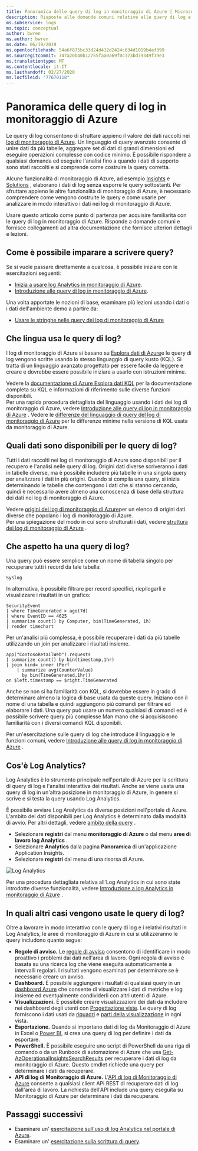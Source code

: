 ```yaml
---
title: Panoramica delle query di log in monitoraggio di Azure | Microsoft Docs
description: Risposte alle domande comuni relative alle query di log e all'avvio dell'uso.
ms.subservice: logs
ms.topic: conceptual
author: bwren
ms.author: bwren
ms.date: 06/19/2019
ms.openlocfilehash: 54a6f875bc33d24d412d2424c634d1019b4af399
ms.sourcegitcommit: 747a20b40b12755faa0a69f0c373bd79349f39e3
ms.translationtype: MT
ms.contentlocale: it-IT
ms.lasthandoff: 02/27/2020
ms.locfileid: "77670118"
---
```

# <a name="overview-of-log-queries-in-azure-monitor"></a>Panoramica delle query di log in monitoraggio di Azure
Le query di log consentono di sfruttare appieno il valore dei dati raccolti nei [log di monitoraggio di Azure](../platform/data-platform-logs.md). Un linguaggio di query avanzato consente di unire dati da più tabelle, aggregare set di dati di grandi dimensioni ed eseguire operazioni complesse con codice minimo. È possibile rispondere a qualsiasi domanda ed eseguire l'analisi fino a quando i dati di supporto sono stati raccolti e si comprende come costruire la query corretta.

Alcune funzionalità di monitoraggio di Azure, ad esempio [Insights](../insights/insights-overview.md) e [Solutions](../insights/solutions-inventory.md) , elaborano i dati di log senza esporre le query sottostanti. Per sfruttare appieno le altre funzionalità di monitoraggio di Azure, è necessario comprendere come vengono costruite le query e come usarle per analizzare in modo interattivo i dati nei log di monitoraggio di Azure.

Usare questo articolo come punto di partenza per acquisire familiarità con le query di log in monitoraggio di Azure. Risponde a domande comuni e fornisce collegamenti ad altra documentazione che fornisce ulteriori dettagli e lezioni.

## <a name="how-can-i-learn-how-to-write-queries"></a>Come è possibile imparare a scrivere query?
Se si vuole passare direttamente a qualcosa, è possibile iniziare con le esercitazioni seguenti:

- [Inizia a usare log Analytics in monitoraggio di Azure](get-started-portal.md).
- [Introduzione alle query di log in monitoraggio di Azure](get-started-queries.md).

Una volta apportate le nozioni di base, esaminare più lezioni usando i dati o i dati dell'ambiente demo a partire da: 

- [Usare le stringhe nelle query dei log di monitoraggio di Azure](string-operations.md)
 
## <a name="what-language-do-log-queries-use"></a>Che lingua usa le query di log?
I log di monitoraggio di Azure si basano su [Esplora dati di Azure](/azure/data-explorer)e le query di log vengono scritte usando lo stesso linguaggio di query kusto (KQL). Si tratta di un linguaggio avanzato progettato per essere facile da leggere e creare e dovrebbe essere possibile iniziare a usarlo con istruzioni minime.

Vedere la [documentazione di Azure Esplora dati KQL](/azure/kusto/query) per la documentazione completa su KQL e informazioni di riferimento sulle diverse funzioni disponibili.<br>
Per una rapida procedura dettagliata del linguaggio usando i dati dei log di monitoraggio di Azure, vedere [Introduzione alle query di log in monitoraggio di Azure](get-started-queries.md) .
Vedere le [differenze del linguaggio di query del log di monitoraggio di Azure](data-explorer-difference.md) per le differenze minime nella versione di KQL usata da monitoraggio di Azure.

## <a name="what-data-is-available-to-log-queries"></a>Quali dati sono disponibili per le query di log?
Tutti i dati raccolti nei log di monitoraggio di Azure sono disponibili per il recupero e l'analisi nelle query di log. Origini dati diverse scriveranno i dati in tabelle diverse, ma è possibile includere più tabelle in una singola query per analizzare i dati in più origini. Quando si compila una query, si inizia determinando le tabelle che contengono i dati che si stanno cercando, quindi è necessario avere almeno una conoscenza di base della struttura dei dati nei log di monitoraggio di Azure.

Vedere [origini dei log di monitoraggio di Azure](../platform/data-platform-logs.md#sources-of-azure-monitor-logs)per un elenco di origini dati diverse che popolano i log di monitoraggio di Azure.<br>
Per una spiegazione del modo in cui sono strutturati i dati, vedere [struttura dei log di monitoraggio di Azure](logs-structure.md) .

## <a name="what-does-a-log-query-look-like"></a>Che aspetto ha una query di log?
Una query può essere semplice come un nome di tabella singolo per recuperare tutti i record da tale tabella:

```Kusto
Syslog
```

In alternativa, è possibile filtrare per record specifici, riepilogarli e visualizzare i risultati in un grafico:

```
SecurityEvent
| where TimeGenerated > ago(7d)
| where EventID == 4625
| summarize count() by Computer, bin(TimeGenerated, 1h)
| render timechart 
```

Per un'analisi più complessa, è possibile recuperare i dati da più tabelle utilizzando un join per analizzare i risultati insieme.

```Kusto
app("ContosoRetailWeb").requests
| summarize count() by bin(timestamp,1hr)
| join kind= inner (Perf
    | summarize avg(CounterValue) 
      by bin(TimeGenerated,1hr))
on $left.timestamp == $right.TimeGenerated
```
Anche se non si ha familiarità con KQL, si dovrebbe essere in grado di determinare almeno la logica di base usata da queste query. Iniziano con il nome di una tabella e quindi aggiungono più comandi per filtrare ed elaborare i dati. Una query può usare un numero qualsiasi di comandi ed è possibile scrivere query più complesse Man mano che si acquisiscono familiarità con i diversi comandi KQL disponibili.

Per un'esercitazione sulle query di log che introduce il linguaggio e le funzioni comuni, vedere [Introduzione alle query di log in monitoraggio di Azure](get-started-queries.md) .<br>


## <a name="what-is-log-analytics"></a>Cos'è Log Analytics?
Log Analytics è lo strumento principale nell'portale di Azure per la scrittura di query di log e l'analisi interattiva dei risultati. Anche se viene usata una query di log in un'altra posizione in monitoraggio di Azure, in genere si scrive e si testa la query usando Log Analytics.

È possibile avviare Log Analytics da diverse posizioni nell'portale di Azure. L'ambito dei dati disponibili per Log Analytics è determinato dalla modalità di avvio. Per altri dettagli, vedere [ambito della query](scope.md) .

- Selezionare **registri** dal menu **monitoraggio di Azure** o dal menu **aree di lavoro log Analytics** .
- Selezionare **Analytics** dalla pagina **Panoramica** di un'applicazione Application Insights.
- Selezionare **registri** dal menu di una risorsa di Azure.

![Log Analytics](media/log-query-overview/log-analytics.png)

Per una procedura dettagliata relativa all'Log Analytics in cui sono state introdotte diverse funzionalità, vedere [Introduzione a log Analytics in monitoraggio di Azure](get-started-portal.md) .

## <a name="where-else-are-log-queries-used"></a>In quali altri casi vengono usate le query di log?
Oltre a lavorare in modo interattivo con le query di log e i relativi risultati in Log Analytics, le aree di monitoraggio di Azure in cui si utilizzeranno le query includono quanto segue:

- **Regole di avviso.** Le [regole di avviso](../platform/alerts-overview.md) consentono di identificare in modo proattivo i problemi dai dati nell'area di lavoro.  Ogni regola di avviso è basata su una ricerca log che viene eseguita automaticamente a intervalli regolari.  I risultati vengono esaminati per determinare se è necessario creare un avviso.
- **Dashboard.** È possibile aggiungere i risultati di qualsiasi query in un [dashboard Azure](../learn/tutorial-logs-dashboards.md) che consente di visualizzare i dati di metriche e log insieme ed eventualmente condividerli con altri utenti di Azure.
- **Visualizzazioni.**  È possibile creare visualizzazioni dei dati da includere nei dashboard degli utenti con [Progettazione viste](../platform/view-designer.md).  Le query di log forniscono i dati usati da [riquadri](../platform/view-designer-tiles.md) e [parti della visualizzazione](../platform/view-designer-parts.md) in ogni vista.  
- **Esportazione.**  Quando si importano dati di log da Monitoraggio di Azure in Excel o [Power BI](../platform/powerbi.md), si crea una query di log per definire i dati da esportare.
- **PowerShell.** È possibile eseguire uno script di PowerShell da una riga di comando o da un Runbook di automazione di Azure che usa [Get-AzOperationalInsightsSearchResults](/powershell/module/az.operationalinsights/get-azoperationalinsightssearchresult) per recuperare i dati di log da monitoraggio di Azure.  Questo cmdlet richiede una query per determinare i dati da recuperare.
- **API di log di Monitoraggio di Azure.**  L'[API di log di Monitoraggio di Azure](https://dev.loganalytics.io) consente a qualsiasi client API REST di recuperare dati di log dall'area di lavoro.  La richiesta dell'API include una query eseguita su Monitoraggio di Azure per determinare i dati da recuperare.


## <a name="next-steps"></a>Passaggi successivi
- Esaminare un' [esercitazione sull'uso di log Analytics nel portale di Azure](get-started-portal.md).
- Esaminare un' [esercitazione sulla scrittura di query](get-started-queries.md).
